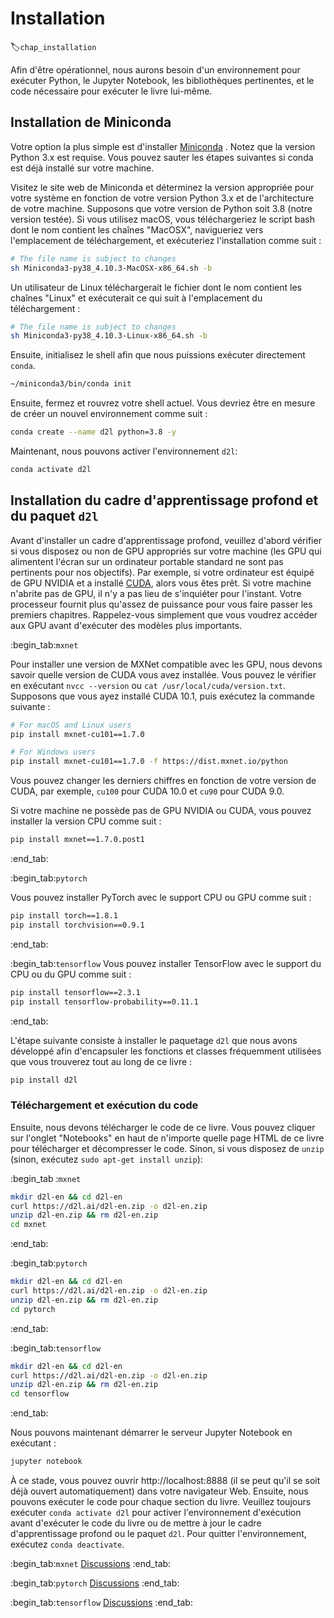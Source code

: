 # Installation
:label:`chap_installation` 

Afin d'être opérationnel,
nous aurons besoin d'un environnement pour exécuter Python,
le Jupyter Notebook, les bibliothèques pertinentes,
et le code nécessaire pour exécuter le livre lui-même.

## Installation de Miniconda

Votre option la plus simple est d'installer
[Miniconda](https://conda.io/en/latest/miniconda.html) .
Notez que la version Python 3.x est requise.
Vous pouvez sauter les étapes suivantes
si conda est déjà installé sur votre machine.

Visitez le site web de Miniconda et déterminez
la version appropriée pour votre système
en fonction de votre version Python 3.x et de l'architecture de votre machine.
Supposons que votre version de Python soit 3.8
(notre version testée).
Si vous utilisez macOS,
vous téléchargeriez le script bash
dont le nom contient les chaînes "MacOSX",
navigueriez vers l'emplacement de téléchargement,
et exécuteriez l'installation comme suit :

```bash
# The file name is subject to changes
sh Miniconda3-py38_4.10.3-MacOSX-x86_64.sh -b
```


Un utilisateur de Linux
téléchargerait le fichier
dont le nom contient les chaînes "Linux"
et exécuterait ce qui suit à l'emplacement du téléchargement :

```bash
# The file name is subject to changes
sh Miniconda3-py38_4.10.3-Linux-x86_64.sh -b
```


Ensuite, initialisez le shell afin que nous puissions exécuter directement `conda`.

```bash
~/miniconda3/bin/conda init
```


Ensuite, fermez et rouvrez votre shell actuel.
Vous devriez être en mesure de créer
un nouvel environnement comme suit :

```bash
conda create --name d2l python=3.8 -y
```


Maintenant, nous pouvons activer l'environnement `d2l`:

```bash
conda activate d2l
```


## Installation du cadre d'apprentissage profond et du paquet `d2l`

Avant d'installer un cadre d'apprentissage profond,
veuillez d'abord vérifier si
vous disposez ou non de GPU appropriés sur votre machine
(les GPU qui alimentent l'écran
sur un ordinateur portable standard ne sont pas pertinents pour nos objectifs).
Par exemple,
si votre ordinateur est équipé de GPU NVIDIA et a installé [CUDA](https://developer.nvidia.com/cuda-downloads),
alors vous êtes prêt.
Si votre machine n'abrite pas de GPU,
il n'y a pas lieu de s'inquiéter pour l'instant.
Votre processeur fournit plus qu'assez de puissance
pour vous faire passer les premiers chapitres.
Rappelez-vous simplement que vous voudrez accéder aux GPU
avant d'exécuter des modèles plus importants.


:begin_tab:`mxnet`

Pour installer une version de MXNet compatible avec les GPU,
nous devons savoir quelle version de CUDA vous avez installée.
Vous pouvez le vérifier en exécutant `nvcc --version`
ou `cat /usr/local/cuda/version.txt`.
Supposons que vous ayez installé CUDA 10.1,
puis exécutez la commande suivante :

```bash
# For macOS and Linux users
pip install mxnet-cu101==1.7.0

# For Windows users
pip install mxnet-cu101==1.7.0 -f https://dist.mxnet.io/python
```


Vous pouvez changer les derniers chiffres en fonction de votre version de CUDA, par exemple, `cu100` pour
CUDA 10.0 et `cu90` pour CUDA 9.0.


Si votre machine ne possède pas de GPU NVIDIA 
ou CUDA,
vous pouvez installer la version CPU
comme suit :

```bash
pip install mxnet==1.7.0.post1
```


:end_tab:


:begin_tab:`pytorch`

Vous pouvez installer PyTorch avec le support CPU ou GPU comme suit :

```bash
pip install torch==1.8.1
pip install torchvision==0.9.1
```


:end_tab:

:begin_tab:`tensorflow`
Vous pouvez installer TensorFlow avec le support du CPU ou du GPU comme suit :

```bash
pip install tensorflow==2.3.1
pip install tensorflow-probability==0.11.1
```


:end_tab:


L'étape suivante consiste à installer
le paquetage `d2l` que nous avons développé
afin d'encapsuler
les fonctions et classes fréquemment utilisées
que vous trouverez tout au long de ce livre :

```bash
pip install d2l
```


### Téléchargement et exécution du code

Ensuite, nous devons télécharger le code de ce livre.
Vous pouvez cliquer sur l'onglet "Notebooks"
en haut de n'importe quelle page HTML de ce livre
pour télécharger et décompresser le code.
Sinon, si vous disposez de `unzip`
 (sinon, exécutez `sudo apt-get install unzip`):

:begin_tab :`mxnet`

```bash
mkdir d2l-en && cd d2l-en
curl https://d2l.ai/d2l-en.zip -o d2l-en.zip
unzip d2l-en.zip && rm d2l-en.zip
cd mxnet
```


:end_tab:


:begin_tab:`pytorch`

```bash
mkdir d2l-en && cd d2l-en
curl https://d2l.ai/d2l-en.zip -o d2l-en.zip
unzip d2l-en.zip && rm d2l-en.zip
cd pytorch
```


:end_tab:

:begin_tab:`tensorflow`

```bash
mkdir d2l-en && cd d2l-en
curl https://d2l.ai/d2l-en.zip -o d2l-en.zip
unzip d2l-en.zip && rm d2l-en.zip
cd tensorflow
```
:end_tab:


Nous pouvons maintenant démarrer le serveur Jupyter Notebook en exécutant :

```bash
jupyter notebook
```


À ce stade, vous pouvez ouvrir http://localhost:8888
(il se peut qu'il se soit déjà ouvert automatiquement) dans votre navigateur Web.
Ensuite, nous pouvons exécuter le code pour chaque section du livre.
Veuillez toujours exécuter `conda activate d2l`
pour activer l'environnement d'exécution
avant d'exécuter le code du livre
ou de mettre à jour le cadre d'apprentissage profond ou le paquet `d2l`.
Pour quitter l'environnement,
exécutez `conda deactivate`.



:begin_tab:`mxnet`
[Discussions](https://discuss.d2l.ai/t/23)
:end_tab:

:begin_tab:`pytorch`
[Discussions](https://discuss.d2l.ai/t/24)
:end_tab:

:begin_tab:`tensorflow`
[Discussions](https://discuss.d2l.ai/t/436)
:end_tab:
